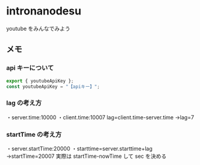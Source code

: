 # intronanodesu

youtube をみんなでみよう

## メモ

### api キーについて

```javascript:apikey.js
export { youtubeApiKey };
const youtubeApiKey = "【apiキー】";
```

### lag の考え方
・server.time:10000
・client.time:10007
lag=client.time-server.time
→lag=7

### startTime の考え方

・server.startTime:20000
・starttime=server.starttime+lag
→startTime=20007
実際は startTime-nowTime して sec を決める
